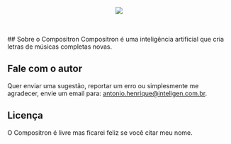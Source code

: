 <p align="center"><img src="https://res.cloudinary.com/antoniointeligen/image/upload/c_scale,q_100,w_500/v1584478013/logo_uzu5we.png"></p>
<br>
<br>
## Sobre o Compositron
Compositron é uma inteligência artificial que cria letras de músicas completas novas.

## Fale com o autor
Quer enviar uma sugestão, reportar um erro ou simplesmente me agradecer, envie um email para: antonio.henrique@inteligen.com.br.

## Licença
O Compositron é livre mas ficarei feliz se você citar meu nome.
